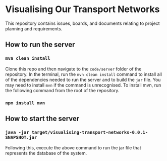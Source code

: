 # Visualising Our Transport Networks

This repository contains issues, boards, and documents relating to project planning and requirements.

## How to run the server

### `mvn clean install`

Clone this repo and then navigate to the `code/server` folder of the repository. In the terminal, run the `mvn clean install` command to install all of the dependencies needed to run the server and to build the `jar` file. You may need to install `mvn` if the command is unrecognised. To install mvn, run the following command from the root of the repository.

### `npm install mvn`

## How to start the server

### `java -jar target/visualising-transport-networks-0.0.1-SNAPSHOT.jar`

Following this, execute the above command to run the jar file that represents the database of the system.